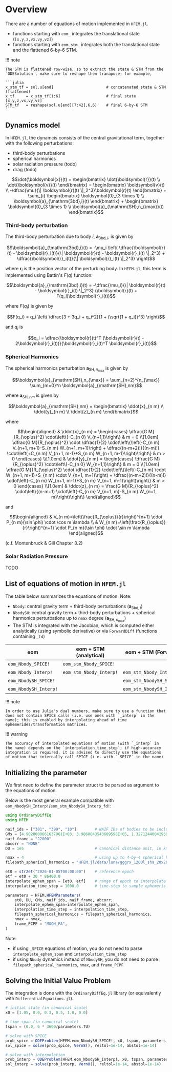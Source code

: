 # Overview

There are a number of equations of motion implemented in `HFEM.jl`.

- functions starting with `eom_` integrates the translational state (`[x,y,z,vx,vy,vz]`)
- functions starting with `eom_stm_` integrates both the translational state and the flattened 6-by-6 STM.

!!! note

    The STM is flattened row-wise, so to extract the state & STM from the `ODESolution`, make sure to reshape then tranapose; for example,

    ```julia
    x_stm_tf = sol.u[end]                       # concatenated state & STM (flattened)
    x_tf     = x_stm_tf[1:6]                    # final state [x,y,z,vx,vy,vz]
    STM_tf   = reshape(sol.u[end][7:42],6,6)'   # final 6-by-6 STM
    ```

## Dynamics model

In `HFEM.jl`, the dynamcis consists of the central gravitational term, together with the following perturbations:

- third-body perturbations
- spherical harmonics
- solar radiation pressure (todo)
- drag (todo)

```math
\dot{\boldsymbol{x}}(t) = 
\begin{bmatrix}
    \dot{\boldsymbol{r}}(t) \\ \dot{\boldsymbol{v}}(t)
\end{bmatrix} = 
\begin{bmatrix}
    \boldsymbol{v}(t)
    \\ -\dfrac{\mu}{\| \boldsymbol{r}(t) \|_2^3}\boldsymbol{r}(t)
\end{bmatrix}
+
\sum_{i} 
\begin{bmatrix}
    \boldsymbol{0}_{3 \times 1} 
    \\ \boldsymbol{a}_{\mathrm{3bd},i}(t)
\end{bmatrix}
+ 
\begin{bmatrix}
    \boldsymbol{0}_{3 \times 1}
    \\ \boldsymbol{a}_{\mathrm{SH},n_{\max}}(t)
\end{bmatrix}
```

### Third-body perturbation

The third-body perturbation due to body $i$, $\boldsymbol{a}_{\mathrm{3bd},i}$, is given by

```math
\boldsymbol{a}_{\mathrm{3bd},i}(t)
= -\mu_i \left(
    \dfrac{\boldsymbol{r}(t) - \boldsymbol{r}_i(t)}{\| \boldsymbol{r}(t) - \boldsymbol{r}_i(t) \|_2^3}
    +
    \dfrac{\boldsymbol{r}_i(t)}{\| \boldsymbol{r}_i(t) \|_2^3}
\right)
```

where $\boldsymbol{r}_i$ is the position vector of the perturbing body.
In `HEFM.jl`, this term is implemented using Battin's $F(q)$ function:

```math
\boldsymbol{a}_{\mathrm{3bd},i}(t) =
-\dfrac{\mu_i}{\| \boldsymbol{r}(t) - \boldsymbol{r}_i(t) \|_2^3} (\boldsymbol{r}(t) + F(q_i)\boldsymbol{r}_i(t))
```

where $F(q_i)$ is given by

```math
F(q_i) = q_i \left( \dfrac{3 + 3q_i + q_i^2}{1 + (\sqrt{1 + q_i})^3} \right)
```

and $q_i$ is 

```math
q_i = \dfrac{\boldsymbol{r}(t)^T (\boldsymbol{r}(t) - 2\boldsymbol{r}_i(t))}{\boldsymbol{r}_i(t)^T \boldsymbol{r}_i(t)}
```

### Spherical Harmonics

The spherical harmonics perturbation $\boldsymbol{a}_{\mathrm{SH},n_{\max}}$ is given by

```math
\boldsymbol{a}_{\mathrm{SH},n_{\max}} = 
\sum_{n=2}^{n_{\max}} \sum_{m=0}^n \boldsymbol{a}_{\mathrm{SH},nm}
```

where $\boldsymbol{a}_{\mathrm{SH},nm}$ is given by

```math
\boldsymbol{a}_{\mathrm{SH},nm} = 
\begin{bmatrix}
    \ddot{x}_{n m} \\ \ddot{y}_{n m} \\ \ddot{z}_{n m}
\end{bmatrix}
```

where

```math
\begin{aligned}
& \ddot{x}_{n m} =
\begin{cases}
    \dfrac{G M}{R_{\oplus}^2} \cdot\left\{-C_{n 0} V_{n+1,1}\right\} & m = 0 \\[1.0em]
    \dfrac{G M}{R_{\oplus}^2} \cdot \dfrac{1}{2} \cdot\left\{\left(-C_{n m} V_{n+1, m+1}-S_{n m} W_{n+1, m+1}\right) + \dfrac{(n-m+2)!}{(n-m)!} \cdot\left(+C_{n m} V_{n+1, m-1}+S_{n m} W_{n+1, m-1}\right)\right\} & m > 0
\end{cases}
\\[1.0em]
& \ddot{y}_{n m} = 
\begin{cases}
    \dfrac{G M}{R_{\oplus}^2} \cdot\left\{-C_{n 0} W_{n+1,1}\right\} & m = 0 \\[1.0em]
    \dfrac{G M}{R_{\oplus}^2} \cdot \dfrac{1}{2} \cdot\left\{\left(-C_{n m} \cdot W_{n+1, m+1}+S_{n m} \cdot V_{n+1, m+1}\right) + \dfrac{(n-m+2)!}{(n-m)!} \cdot\left(-C_{n m} W_{n+1, m-1}+S_{n m} V_{n+1, m-1}\right)\right\} & m > 0
\end{cases}
\\[1.0em]
& \ddot{z}_{n m} = \frac{G M}{R_{\oplus}^2} \cdot\left\{(n-m+1) \cdot\left(-C_{n m} V_{n+1, m}-S_{n m} W_{n+1, m}\right)\right\}
\end{aligned}
```

and 

```math
\begin{aligned}
& V_{n m}=\left(\frac{R_{\oplus}}{r}\right)^{n+1} \cdot P_{n m}(\sin \phi) \cdot \cos m \lambda \\
& W_{n m}=\left(\frac{R_{\oplus}}{r}\right)^{n+1} \cdot P_{n m}(\sin \phi) \cdot \sin m \lambda
\end{aligned}
```

(c.f. Montenbruck & Gill Chapter 3.2)


### Solar Radiation Pressure 

TODO


## List of equations of motion in `HFEM.jl`

The table below summarizes the equations of motion. Note: 

- `Nbody`: central gravity term + third-body perturbations ($\boldsymbol{a}_{\mathrm{3bd},i}$)
- `NbodySH`: central gravity term + third-body perturbations + spherical harmonics perturbations up to `nmax` degree ($\boldsymbol{a}_{\mathrm{SH},n_{\max}}$)
- The STM is integrated with the Jacobian, which is computed either analytically (using symbolic derivative) or via `ForwardDiff` (functions containing `_fd`)

| eom                   | eom + STM (analytical)  | eom + STM (ForwardDiff)      | `EnsembleThreads` compatibility |
|-----------------------|-------------------------|------------------------------|---------------------------------|
| `eom_Nbody_SPICE!`    | `eom_stm_Nbody_SPICE!`  |                              | no                              |
| `eom_Nbody_Interp!`   | `eom_stm_Nbody_Interp!` | `eom_stm_Nbody_Interp_fd!`   | yes                             |
| `eom_NbodySH_SPICE!`  |                         | `eom_stm_NbodySH_SPICE_fd!`  | no                              |
| `eom_NbodySH_Interp!` |                         | `eom_stm_NbodySH_Interp_fd!` | yes                             |


!!! note

    In order to use Julia's dual numbers, make sure to use a function that does not contain SPICE calls (i.e. use ones with `_interp` in the name); this is enabled by interpolating ahead of time ephemerides/transformation matrices.

!!! warning

    The accuracy of interpolated equations of motion (with `_interp` in the name) depends on the `interpolation_time_step`; if high-accuracy integration is required, it is advised to directly use the equations of motion that internally call SPICE (i.e. with `_SPICE` in the name)


## Initializing the parameter

We first need to define the parameter struct to be parsed as argument to the equations of motion.

Below is the most general example compatible with `eom_NbodySH_Interp!`/`eom_stm_NbodySH_Interp_fd!`:

```julia
using OrdinaryDiffEq
using HFEM

naif_ids = ["301", "399", "10"]        # NAIF IDs of bodies to be included; first ID is of the central body
GMs = [4.9028000661637961E+03, 3.9860043543609598E+05, 1.3271244004193938E+11]   # in km^3/s^2
naif_frame = "J2000"
abcorr = "NONE"
DU = 1e5                               # canonical distance unit, in km

nmax = 4                               # using up to 4-by-4 spherical harmonics
filepath_spherical_harmonics = "HFEM.jl/data/luna/gggrx_1200l_sha_20x20.tab"

et0 = str2et("2026-01-05T00:00:00")    # reference epoch
etf = et0 + 30 * 86400.0
interpolate_ephem_span = [et0, etf]    # range of epoch to interpolate ephemeris
interpolation_time_step = 1000.0       # time-step to sample ephemeris for interpolation

parameters = HFEM.HFEMParameters(
    et0, DU, GMs, naif_ids, naif_frame, abcorr;
    interpolate_ephem_span=interpolate_ephem_span,
    interpolation_time_step = interpolation_time_step,
    filepath_spherical_harmonics = filepath_spherical_harmonics,
    nmax = nmax,
    frame_PCPF = "MOON_PA",
)
```

Note:

- if using `_SPICE` equations of motion, you do not need to parse `interpolate_ephem_span` and `interpolation_time_step`
- if using `Nbody` dynamics instead of `NbodySH`, you do not need to parse `filepath_spherical_harmonics`, `nmax`, and `frame_PCPF`


## Solving the Initial Value Problem

The integration is done with the `OrdinaryDiffEq.jl` library (or equivalently with `DifferentialEquations.jl`).

```julia
# initial state (in canonical scale)
x0 = [1.05, 0.0, 0.3, 0.5, 1.0, 0.0]

# time span (in canonical scale)
tspan = (0.0, 6 * 3600/parameters.TU)

# solve with SPICE
prob_spice = ODEProblem(HFEM.eom_NbodySH_SPICE!, x0, tspan, parameters)
sol_spice = solve(prob_spice, Vern8(), reltol=1e-14, abstol=1e-14)

# solve with interpolation
prob_interp = ODEProblem(HFEM.eom_NbodySH_Interp!, x0, tspan, parameters)
sol_interp = solve(prob_interp, Vern8(), reltol=1e-14, abstol=1e-14)
```
